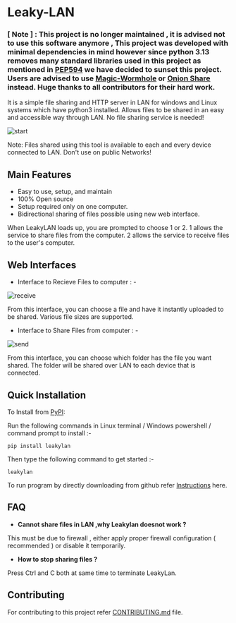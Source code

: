 # Leaky-LAN

### [ Note ] : This project is no longer maintained , it is advised not to use this software anymore , This project was developed with minimal dependencies in mind however since python 3.13 removes many standard libraries used in this project as mentioned in [PEP594](https://peps.python.org/pep-0594/#cgi) we have decided to sunset this project. Users are advised to use [Magic-Wormhole](https://github.com/magic-wormhole/magic-wormhole) or [Onion Share](https://github.com/onionshare/onionshare) instead. Huge thanks to all contributors for their hard work.

It is a simple file sharing and HTTP server in LAN for windows and Linux systems which have python3 installed. Allows files to be shared in an easy and accessible way through LAN. No file sharing service is needed!

![start](https://github.com/Sam6900/Leaky-LAN/assets/85671637/29d96436-549b-48a5-9814-2b0466fd5cce)

Note: Files shared using this tool is available to each and every device 
 connected to LAN. Don't use on public Networks!
 
 ## Main Features
 
 - Easy to use, setup, and maintain
 - 100% Open source
 - Setup required only on one computer.
 - Bidirectional sharing of files possible using new web interface.

When LeakyLAN loads up, you are prompted to choose 1 or 2.
1 allows the service to share files from the computer.
2 allows the service to receive files to the user's computer.

 
 ## Web Interfaces
 
 - Interface to Recieve Files to computer : -

 ![receive](https://github.com/Sam6900/Leaky-LAN/assets/85671637/0fba9560-9e43-4969-9109-6f8634e9c59c)

 From this interface, you can choose a file and have it instantly uploaded to be shared. 
 Various file sizes are supported.
 
 - Interface to Share Files from computer : -
 
![send](https://github.com/Sam6900/Leaky-LAN/assets/85671637/8c10de40-fcaa-4460-a5cb-28752063b31e)

 From this interface, you can choose which folder has the file you want shared.
 The folder will be shared over LAN to each device that is connected.

 
Quick Installation
------------------

To Install from [PyPI](https://pypi.org/project/leaky-lan/):

Run the following commands in Linux terminal / Windows powershell / command prompt to install :-

```
pip install leakylan
```
Then type the following command to get started :-

```
leakylan
```
To run program by directly downloading from github refer [ Instructions](/Install.md) here.

## FAQ

- <b> Cannot share files in LAN ,why Leakylan doesnot work ? </b>

This must be due to firewall , either apply proper firewall configuration ( recommended ) or disable it temporarily.

- <b> How to stop sharing files ? </b>

Press Ctrl and C both at same time to terminate LeakyLan.

## Contributing
For contributing to this project refer [CONTRIBUTING.md](/CONTRIBUTING.md) file.
